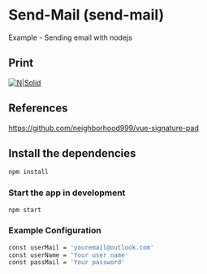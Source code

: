 # Send-Mail (send-mail)
Example - Sending email with nodejs

## Print
[![N|Solid](https://github.com/PAHJunior/Quasar-Signature-Pad/blob/master/docs/SignaturePad.jpg?raw=true)](https://github.com/PAHJunior/Quasar-Signature-Pad/blob/master/docs/SignaturePad.jpg)


## References
https://github.com/neighborhood999/vue-signature-pad

## Install the dependencies
```bash
npm install
```

### Start the app in development
```bash
npm start
```

### Example Configuration
```bash
const userMail = 'youremail@outlook.com'
const userName = 'Your user name'
const passMail = 'Your password'
```
